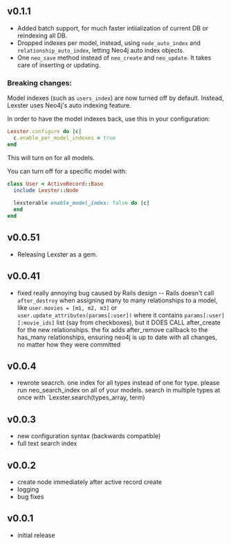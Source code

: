 ## v0.1.1

* Added batch support, for much faster intiialization of current DB or reindexing all DB.
* Dropped indexes per model, instead, using `node_auto_index` and `relationship_auto_index`, letting Neo4j auto index objects.
* One `neo_save` method instead of `neo_create` and `neo_update`. It takes care of inserting or updating.

### Breaking changes:

Model indexes (such as `users_index`) are now turned off by default. Instead, Lexster uses Neo4j's auto indexing feature.

In order to have the model indexes back, use this in your configuration:

```ruby
Lexster.configure do |c|
  c.enable_per_model_indexes = true
end
```

This will turn on for all models.

You can turn off for a specific model with:

```ruby
class User < ActiveRecord::Base
  include Lexster::Node
  
  lexsterable enable_model_index: false do |c|
  end
end
```

## v0.0.51

* Releasing Lexster as a gem.

## v0.0.41

* fixed really annoying bug caused by Rails design -- Rails doesn't call `after_destroy` when assigning many to many relationships to a model, like `user.movies = [m1, m2, m3]` or `user.update_attributes(params[:user])` where it contains `params[:user][:movie_ids]` list (say from checkboxes), but it DOES CALL after_create for the new relationships. the fix adds after_remove callback to the has_many relationships, ensuring neo4j is up to date with all changes, no matter how they were committed

## v0.0.4

* rewrote seacrch. one index for all types instead of one for type. please run neo_search_index on all of your models.
  search in multiple types at once with `Lexster.search(types_array, term)

## v0.0.3

* new configuration syntax (backwards compatible)
* full text search index

## v0.0.2

* create node immediately after active record create
* logging
* bug fixes

## v0.0.1

* initial release